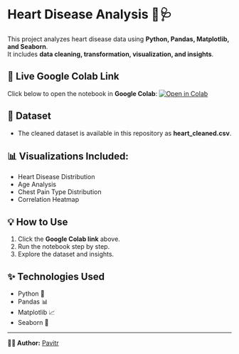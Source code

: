
# Heart Disease Analysis 🔬🩺

This project analyzes heart disease data using **Python, Pandas, Matplotlib, and Seaborn**.  
It includes **data cleaning, transformation, visualization, and insights**.

## 📌 Live Google Colab Link  
Click below to open the notebook in **Google Colab**: 
[![Open in Colab](https://colab.research.google.com/assets/colab-badge.svg)](https://colab.research.google.com/github/your_github_username/Heart-Disease-Analysis/blob/main/Heart_Disease_Analysis.ipynb)

## 📂 Dataset  
- The cleaned dataset is available in this repository as **heart_cleaned.csv**.

## 📊 Visualizations Included:
- Heart Disease Distribution
- Age Analysis
- Chest Pain Type Distribution
- Correlation Heatmap

## 💡 How to Use
1. Click the **Google Colab link** above.
2. Run the notebook step by step.
3. Explore the dataset and insights.

## ✨ Technologies Used
- Python 🐍
- Pandas 📊
- Matplotlib 📈
- Seaborn 🎨

---

**👨‍💻 Author:** [Pavitr](https://github.com/Pavitr-Swain)
